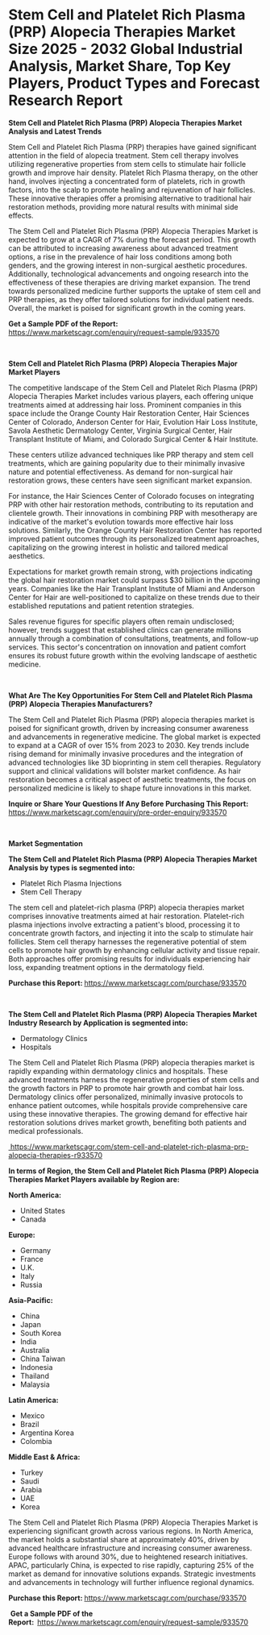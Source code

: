 <p><h1>Stem Cell and Platelet Rich Plasma (PRP) Alopecia Therapies Market Size 2025 - 2032 Global Industrial Analysis, Market Share, Top Key Players, Product Types and Forecast Research Report</h1></p><p><strong>Stem Cell and Platelet Rich Plasma (PRP) Alopecia Therapies Market Analysis and Latest Trends</strong></p>
<p><p>Stem Cell and Platelet Rich Plasma (PRP) therapies have gained significant attention in the field of alopecia treatment. Stem cell therapy involves utilizing regenerative properties from stem cells to stimulate hair follicle growth and improve hair density. Platelet Rich Plasma therapy, on the other hand, involves injecting a concentrated form of platelets, rich in growth factors, into the scalp to promote healing and rejuvenation of hair follicles. These innovative therapies offer a promising alternative to traditional hair restoration methods, providing more natural results with minimal side effects.</p><p>The Stem Cell and Platelet Rich Plasma (PRP) Alopecia Therapies Market is expected to grow at a CAGR of 7% during the forecast period. This growth can be attributed to increasing awareness about advanced treatment options, a rise in the prevalence of hair loss conditions among both genders, and the growing interest in non-surgical aesthetic procedures. Additionally, technological advancements and ongoing research into the effectiveness of these therapies are driving market expansion. The trend towards personalized medicine further supports the uptake of stem cell and PRP therapies, as they offer tailored solutions for individual patient needs. Overall, the market is poised for significant growth in the coming years.</p></p>
<p><strong>Get a Sample PDF of the Report:&nbsp;</strong> <a href="https://www.marketscagr.com/enquiry/request-sample/933570?utm_campaign=2039&utm_medium=2&utm_source=Github&utm_content=ia&utm_term=19042025&utm_id=stem-cell-and-platelet-rich-plasma-prp-alopecia-therapies">https://www.marketscagr.com/enquiry/request-sample/933570</a></p>
<p>&nbsp;</p>
<p><strong>Stem Cell and Platelet Rich Plasma (PRP) Alopecia Therapies Major Market Players</strong></p>
<p><p>The competitive landscape of the Stem Cell and Platelet Rich Plasma (PRP) Alopecia Therapies Market includes various players, each offering unique treatments aimed at addressing hair loss. Prominent companies in this space include the Orange County Hair Restoration Center, Hair Sciences Center of Colorado, Anderson Center for Hair, Evolution Hair Loss Institute, Savola Aesthetic Dermatology Center, Virginia Surgical Center, Hair Transplant Institute of Miami, and Colorado Surgical Center & Hair Institute.</p><p>These centers utilize advanced techniques like PRP therapy and stem cell treatments, which are gaining popularity due to their minimally invasive nature and potential effectiveness. As demand for non-surgical hair restoration grows, these centers have seen significant market expansion.</p><p>For instance, the Hair Sciences Center of Colorado focuses on integrating PRP with other hair restoration methods, contributing to its reputation and clientele growth. Their innovations in combining PRP with mesotherapy are indicative of the market's evolution towards more effective hair loss solutions. Similarly, the Orange County Hair Restoration Center has reported improved patient outcomes through its personalized treatment approaches, capitalizing on the growing interest in holistic and tailored medical aesthetics.</p><p>Expectations for market growth remain strong, with projections indicating the global hair restoration market could surpass $30 billion in the upcoming years. Companies like the Hair Transplant Institute of Miami and Anderson Center for Hair are well-positioned to capitalize on these trends due to their established reputations and patient retention strategies.</p><p>Sales revenue figures for specific players often remain undisclosed; however, trends suggest that established clinics can generate millions annually through a combination of consultations, treatments, and follow-up services. This sector's concentration on innovation and patient comfort ensures its robust future growth within the evolving landscape of aesthetic medicine.</p></p>
<p>&nbsp;</p>
<p><strong>What Are The Key Opportunities For Stem Cell and Platelet Rich Plasma (PRP) Alopecia Therapies Manufacturers?</strong></p>
<p><p>The Stem Cell and Platelet Rich Plasma (PRP) alopecia therapies market is poised for significant growth, driven by increasing consumer awareness and advancements in regenerative medicine. The global market is expected to expand at a CAGR of over 15% from 2023 to 2030. Key trends include rising demand for minimally invasive procedures and the integration of advanced technologies like 3D bioprinting in stem cell therapies. Regulatory support and clinical validations will bolster market confidence. As hair restoration becomes a critical aspect of aesthetic treatments, the focus on personalized medicine is likely to shape future innovations in this market.</p></p>
<p><strong>Inquire or Share Your Questions If Any Before Purchasing This Report:</strong> <a href="https://www.marketscagr.com/enquiry/pre-order-enquiry/933570?utm_campaign=2039&utm_medium=2&utm_source=Github&utm_content=ia&utm_term=19042025&utm_id=stem-cell-and-platelet-rich-plasma-prp-alopecia-therapies">https://www.marketscagr.com/enquiry/pre-order-enquiry/933570</a></p>
<p>&nbsp;</p>
<p><strong>Market Segmentation</strong></p>
<p><strong>The Stem Cell and Platelet Rich Plasma (PRP) Alopecia Therapies Market Analysis by types is segmented into:</strong></p>
<p><ul><li>Platelet Rich Plasma Injections</li><li>Stem Cell Therapy</li></ul></p>
<p><p>The stem cell and platelet-rich plasma (PRP) alopecia therapies market comprises innovative treatments aimed at hair restoration. Platelet-rich plasma injections involve extracting a patient's blood, processing it to concentrate growth factors, and injecting it into the scalp to stimulate hair follicles. Stem cell therapy harnesses the regenerative potential of stem cells to promote hair growth by enhancing cellular activity and tissue repair. Both approaches offer promising results for individuals experiencing hair loss, expanding treatment options in the dermatology field.</p></p>
<p><strong>Purchase this Report:&nbsp;</strong><a href="https://www.marketscagr.com/purchase/933570?utm_campaign=2039&utm_medium=2&utm_source=Github&utm_content=ia&utm_term=19042025&utm_id=stem-cell-and-platelet-rich-plasma-prp-alopecia-therapies">https://www.marketscagr.com/purchase/933570</a></p>
<p>&nbsp;</p>
<p><strong>The Stem Cell and Platelet Rich Plasma (PRP) Alopecia Therapies Market Industry Research by Application is segmented into:</strong></p>
<p><ul><li>Dermatology Clinics</li><li>Hospitals</li></ul></p>
<p><p>The Stem Cell and Platelet Rich Plasma (PRP) alopecia therapies market is rapidly expanding within dermatology clinics and hospitals. These advanced treatments harness the regenerative properties of stem cells and the growth factors in PRP to promote hair growth and combat hair loss. Dermatology clinics offer personalized, minimally invasive protocols to enhance patient outcomes, while hospitals provide comprehensive care using these innovative therapies. The growing demand for effective hair restoration solutions drives market growth, benefiting both patients and medical professionals.</p></p>
<p><a href="https://www.marketscagr.com/stem-cell-and-platelet-rich-plasma-prp-alopecia-therapies-r933570?utm_campaign=2039&utm_medium=2&utm_source=Github&utm_content=ia&utm_term=19042025&utm_id=stem-cell-and-platelet-rich-plasma-prp-alopecia-therapies">&nbsp;https://www.marketscagr.com/stem-cell-and-platelet-rich-plasma-prp-alopecia-therapies-r933570</a></p>
<p><strong>In terms of Region, the Stem Cell and Platelet Rich Plasma (PRP) Alopecia Therapies Market Players available by Region are:</strong></p>
<p>
    <p> <strong> North America: </strong>
        <ul>
            <li>United States</li>
            <li>Canada</li>
        </ul>
        </p> 
    <p> <strong> Europe: </strong>
        <ul>
            <li>Germany</li>
            <li>France</li>
            <li>U.K.</li>
            <li>Italy</li>
            <li>Russia</li>
        </ul>
        </p> 
    <p> <strong> Asia-Pacific: </strong>
        <ul>
            <li>China</li>
            <li>Japan</li>
            <li>South Korea</li>
            <li>India</li>
            <li>Australia</li>
            <li>China Taiwan</li>
            <li>Indonesia</li>
            <li>Thailand</li>
            <li>Malaysia</li>
        </ul>
        </p> 
    <p> <strong> Latin America: </strong>
        <ul>
            <li>Mexico</li>
            <li>Brazil</li>
            <li>Argentina Korea</li>
            <li>Colombia</li>
        </ul>
        </p> 
    <p> <strong> Middle East & Africa: </strong>
        <ul>
            <li>Turkey</li>
            <li>Saudi</li>
            <li>Arabia</li>
            <li>UAE</li>
            <li>Korea</li>
        </ul>
    </p>
    </p>
<p><p>The Stem Cell and Platelet Rich Plasma (PRP) Alopecia Therapies Market is experiencing significant growth across various regions. In North America, the market holds a substantial share at approximately 40%, driven by advanced healthcare infrastructure and increasing consumer awareness. Europe follows with around 30%, due to heightened research initiatives. APAC, particularly China, is expected to rise rapidly, capturing 25% of the market as demand for innovative solutions expands. Strategic investments and advancements in technology will further influence regional dynamics.</p></p>
<p><strong>Purchase this Report: </strong><a href="https://www.marketscagr.com/purchase/933570?utm_campaign=2039&utm_medium=2&utm_source=Github&utm_content=ia&utm_term=19042025&utm_id=stem-cell-and-platelet-rich-plasma-prp-alopecia-therapies">https://www.marketscagr.com/purchase/933570</a></p>
<p>&nbsp;<strong>Get a Sample PDF of the Report:&nbsp;&nbsp;</strong><a href="https://www.marketscagr.com/enquiry/request-sample/933570?utm_campaign=2039&utm_medium=2&utm_source=Github&utm_content=ia&utm_term=19042025&utm_id=stem-cell-and-platelet-rich-plasma-prp-alopecia-therapies">https://www.marketscagr.com/enquiry/request-sample/933570</a></p>
<p><strong></strong></p>
<p><p></p><p></p><p></p></p>